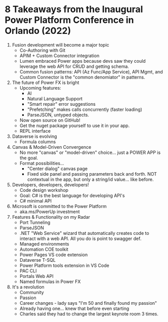 # 8 Takeaways from the Inaugural Power Platform Conference in Orlando (2022)

1. Fusion development will become a major topic
    - Co-Authoring with Git
    - APIM + Custom Connector integration
    - Lumen embraced Power apps because devs saw they could leverage the web API for CRUD and getting schema.
    - Common fusion patterns: API (Az Func/App Service), API Mgmt, and Custom Connector is the "common denomiator" in patterns.
2. The future of Power FX is bright
    - Upcoming features:
        - AI
        - Natural Language Support
        - "Smart repair" error suggestions
        - "Prefetching" makes calls concurrently (faster loading)
        - ParseJSON, untyped objects.
    - Now open source on GitHub!
    - Get the nuget package yourself to use it in your app.
    - REPL interface
3. Dataverse is evolving
    - Formula columns
4. Canvas & Model-Driven Convergence
    - No more "canvas" or "model-driven" choice... just a POWER APP is the goal.
    - Format possibilities...
        - "Center dialog" canvas page
        - Fixed side panel and passing parameters back and forth. NOT contextual in the app, but only a string/id value... like before.
5. Developers, developers, developers!
    - Code design workshop
    - Goal: C# is the best language for developing API's
    - C# minimal API
6. Microsoft is committed to the Power Platform
    - aka.ms/PowerUp investment
7. Features & Functionality on my Radar
    - Port Tunneling
    - ParseJSON
    - .NET "Web Service" wizard that automatically creates code to interact with a web API. All you do is point to swagger def.
    - Managed environments
    - Automation COE toolkit
    - Power Pages VS code extension
    - Dataverse T-SQL
    - Power Platform tools extension in VS Code
    - PAC CLI
    - Portals Web API
    - Named formulas in Power FX
8. It's a revolution
    - Community
    - Passion
    - Career changes - lady says "I'm 50 and finally found my passion"
    - Already having one... knew that before even starting
    - Charles said they had to change the largest keynote room 3 times.
